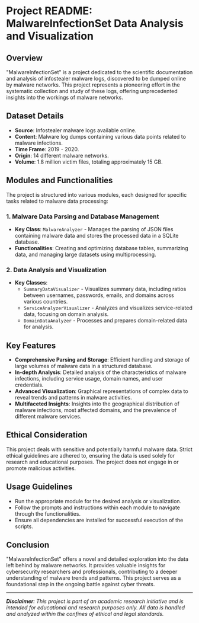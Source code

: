 # Project README: MalwareInfectionSet Data Analysis and Visualization

## Overview
"MalwareInfectionSet" is a project dedicated to the scientific documentation and analysis of infostealer malware logs, discovered to be dumped online by malware networks. This project represents a pioneering effort in the systematic collection and study of these logs, offering unprecedented insights into the workings of malware networks. 

## Dataset Details
- **Source**: Infostealer malware logs available online.
- **Content**: Malware log dumps containing various data points related to malware infections.
- **Time Frame**: 2019 - 2020.
- **Origin**: 14 different malware networks.
- **Volume**: 1.8 million victim files, totaling approximately 15 GB.

## Modules and Functionalities
The project is structured into various modules, each designed for specific tasks related to malware data processing:

### 1. Malware Data Parsing and Database Management
- **Key Class**: `MalwareAnalyzer` - Manages the parsing of JSON files containing malware data and stores the processed data in a SQLite database.
- **Functionalities**: Creating and optimizing database tables, summarizing data, and managing large datasets using multiprocessing.

### 2. Data Analysis and Visualization
- **Key Classes**: 
  - `SummaryDataVisualizer` - Visualizes summary data, including ratios between usernames, passwords, emails, and domains across various countries.
  - `ServiceAnalyzerVisualizer` - Analyzes and visualizes service-related data, focusing on domain analysis.
  - `DomainDataAnalyzer` - Processes and prepares domain-related data for analysis.

## Key Features
- **Comprehensive Parsing and Storage**: Efficient handling and storage of large volumes of malware data in a structured database.
- **In-depth Analysis**: Detailed analysis of the characteristics of malware infections, including service usage, domain names, and user credentials.
- **Advanced Visualization**: Graphical representations of complex data to reveal trends and patterns in malware activities.
- **Multifaceted Insights**: Insights into the geographical distribution of malware infections, most affected domains, and the prevalence of different malware services.

## Ethical Consideration
This project deals with sensitive and potentially harmful malware data. Strict ethical guidelines are adhered to, ensuring the data is used solely for research and educational purposes. The project does not engage in or promote malicious activities.

## Usage Guidelines
- Run the appropriate module for the desired analysis or visualization.
- Follow the prompts and instructions within each module to navigate through the functionalities.
- Ensure all dependencies are installed for successful execution of the scripts.

## Conclusion
"MalwareInfectionSet" offers a novel and detailed exploration into the data left behind by malware networks. It provides valuable insights for cybersecurity researchers and professionals, contributing to a deeper understanding of malware trends and patterns. This project serves as a foundational step in the ongoing battle against cyber threats.

---

_**Disclaimer**: This project is part of an academic research initiative and is intended for educational and research purposes only. All data is handled and analyzed within the confines of ethical and legal standards._